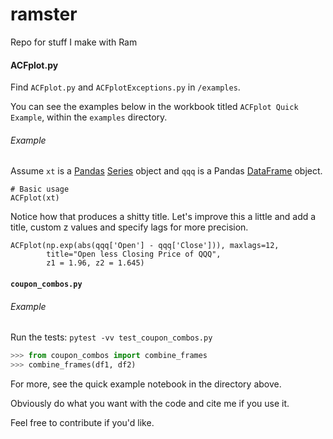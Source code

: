 # ramster
Repo for stuff I make with Ram

#### ACFplot.py

Find `ACFplot.py` and `ACFplotExceptions.py` in `/examples`.

You can see the examples below in the workbook titled `ACFplot Quick Example`,
within the `examples` directory.

###### Example

Assume `xt` is a [Pandas](https://pandas.pydata.org) [Series](http://pandas.pydata.org/pandas-docs/stable/10min.html?highlight=series) object and `qqq` is a Pandas [DataFrame](http://pandas.pydata.org/pandas-docs/stable/10min.html?highlight=DataFrame) object.
```{python}
# Basic usage
ACFplot(xt)
```

Notice how that produces a shitty title. Let's improve this a little and add a title, custom z values and specify lags for more precision.
```{python}
ACFplot(np.exp(abs(qqq['Open'] - qqq['Close'])), maxlags=12,
        title="Open less Closing Price of QQQ",
        z1 = 1.96, z2 = 1.645)
```
#### `coupon_combos.py`

###### Example
Run the tests:
`pytest -vv test_coupon_combos.py`

```python
>>> from coupon_combos import combine_frames
>>> combine_frames(df1, df2)
```

For more, see the quick example notebook in the directory above.

Obviously do what you want with the code and cite me if you use it.

Feel free to contribute if you'd like.
